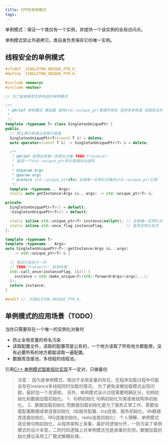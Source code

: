 ```yaml
---
title: CPP的单例模式
tags:
---
```

单例模式：保证一个类仅有一个实例，并提供一个该实例的全局访问点。

单例模式禁止外部拷贝。类自身负责保存它的唯一实例。

<!-- more -->

## 线程安全的单例模式

```cpp
#ifndef _SINGLETON_UNIQUE_PTR_H_
#define _SINGLETON_UNIQUE_PTR_H_

#include <memory>
#include <mutex>

// 为了能够接受含参构造的单例模式

/**
 * @brief 单例模式 懒加载 使用std::unique_ptr管理所有权 支持含参构造 线程安全的
 *
 */
template <typename T> class SingletonUniquePtr {
public:
  // 禁止拷贝构造以及拷贝赋值
  SingletonUniquePtr<T>(const T &) = delete;
  auto operator=(const T &) -> SingletonUniquePtr<T> & = delete;

  /**
   * @brief 获得全局唯一实例化对象 TODO(franzero):
   * 返回一个std::unique_ptr的引用真的合适吗
   *
   * @tparam Args
   * @param args
   * @return std::unique_ptr<T>& 全局唯一实例化对象的std::unique_ptr引用
   */
  template <typename... Args>
  static auto getInstance(Args &&...args) -> std::unique_ptr<T> &;

private:
  SingletonUniquePtr<T>() = default;
  ~SingletonUniquePtr<T>() = default;

  static inline std::unique_ptr<T> instance{nullptr}; // 全局唯一实例化对象
  static inline std::once_flag instanceFlag;          // 是否实例化标志
};

template <typename T>
template <typename... Args>
auto SingletonUniquePtr<T>::getInstance(Args &&...args)
    -> std::unique_ptr<T> & {

  // 保证只会执行一次
  // TODO(franzero): 异常处理
  std::call_once(instanceFlag, [&]() {
    instance = std::make_unique<T>(std::forward<Args>(args)...);
  });
  return instance;
}

#endif // _SINGLETON_UNIQUE_PTR_H_
```

## 单例模式的应用场景（TODO）

当你只需要存在一个唯一的实例化对象时

* 防止全局变量的命名污染
* 读取配置文件，读取的配置项是公有的，一个地方读取了所有地方都能用，没有必要所有的地方都能读取一遍配置。
* 数据库连接池，多线程的线程池。

引用[C++ 单例模式智能指针实现](https://blog.csdn.net/zhiqiang0819/article/details/124996422)不一定对，只做备份
>注意：
因为是单例模式，相当于全局变量的存在，在程序加载过程中可能会存在instance多线程同时加载的情况， 为了避免该懒加载模式出现问题，最好加一个资源锁。
另外，单例模式设计过程需要明确区分，句柄初始化和数据加载初始化。
1、句柄初始化
句柄初始化为类或者结构体初始化，
2、数据加载初始化
而数据加载初始化是为了服务正常工作，需要加载配置数据或者连接初始化（如服务配置、tcp连接、服务初始化、db数据库连接初始化、MQ连接初始化、redis连接初始化）
个人理解，单例模式适合做句柄初始化，从程序架构上来看，最好将逻辑分开，一则污染了单例模式的设计本意，二则代码逻辑上对单例模式也是承重的负担。数据加载初始化建议采用工厂模式解耦处理。
